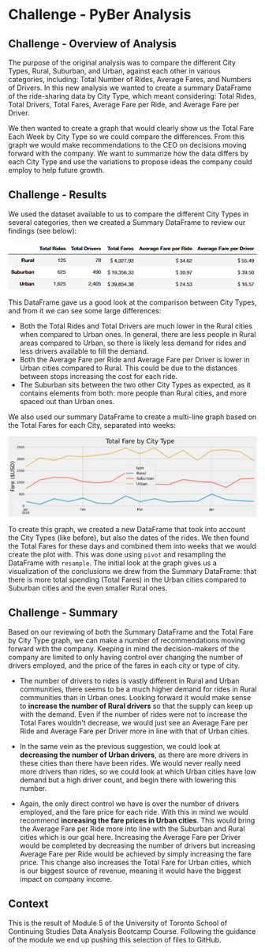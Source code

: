 # Challenge - PyBer Analysis

## Challenge - Overview of Analysis

The purpose of the original analysis was to compare the different City Types, Rural, Suburban, and Urban, against each other in various categories, including: Total Number of Rides, Average Fares, and Numbers of Drivers. In this new analysis we wanted to create a summary DataFrame of the ride-sharing data by City Type, which meant considering: Total Rides, Total Drivers, Total Fares, Average Fare per Ride, and Average Fare per Driver.

We then wanted to create a graph that would clearly show us the Total Fare Each Week by City Type so we could compare the differences. From this graph we would make recommendations to the CEO on decisions moving forward with the company. We want to summarize how the data differs by each City Type and use the variations to propose ideas the company could employ to help future growth.

## Challenge - Results

We used the dataset available to us to compare the different City Types in several categories, then we created a Summary DataFrame to review our findings (see below):

![](analysis/ride_summary.png)

This DataFrame gave us a good look at the comparison between City Types, and from it we can see some large differences:

- Both the Total Rides and Total Drivers are much lower in the Rural cities when compared to Urban ones. In general, there are less people in Rural areas compared to Urban, so there is likely less demand for rides and less drivers available to fill the demand.
- Both the Average Fare per Ride and Average Fare per Driver is lower in Urban cities compared to Rural. This could be due to the distances between stops increasing the cost for each ride.
- The Suburban sits between the two other City Types as expected, as it contains elements from both: more people than Rural cities, and more spaced out than Urban ones.

We also used our summary DataFrame to create a multi-line graph based on the Total Fares for each City, separated into weeks:

![](analysis/PyBer_fare_summary.png)

To create this graph, we created a new DataFrame that took into account the City Types (like before), but also the dates of the rides. We then found the Total Fares for these days and combined them into weeks that we would create the plot with. This was done using `pivot` and resampling the DataFrame with `resample`. The initial look at the graph gives us a visualization of the conclusions we drew from the Summary DataFrame: that there is more total spending (Total Fares) in the Urban cities compared to Suburban cities and the even smaller Rural ones.

## Challenge - Summary

Based on our reviewing of both the Summary DataFrame and the Total Fare by City Type graph, we can make a number of recommendations moving forward with the company. Keeping in mind the decision-makers of the company are limited to only having control over changing the number of drivers employed, and the price of the fares in each city or type of city.

- The number of drivers to rides is vastly different in Rural and Urban communities, there seems to be a much higher demand for rides in Rural communities than in Urban ones. Looking forward it would make sense to **increase the number of Rural drivers** so that the supply can keep up with the demand. Even if the number of rides were not to increase the Total Fares wouldn't decrease, we would just see an Average Fare per Ride and Average Fare per Driver more in line with that of Urban cities.

- In the same vein as the previous suggestion, we could look at **decreasing the number of Urban drivers**, as there are more drivers in these cities than there have been rides. We would never really need more drivers than rides, so we could look at which Urban cities have low demand but a high driver count, and begin there with lowering this number.

- Again, the only direct control we have is over the number of drivers employed, and the fare price for each ride. With this in mind we would recommend **increasing the fare prices in Urban cities**. This would bring the Average Fare per Ride more into line with the Suburban and Rural cities which is our goal here. Increasing the Average Fare per Driver would be completed by decreasing the number of drivers but increasing Average Fare per Ride would be achieved by simply increasing the fare price. This change also increases the Total Fare for Urban cities, which is our biggest source of revenue, meaning it would have the biggest impact on company income.

## Context

This is the result of Module 5 of the University of Toronto School of Continuing Studies Data Analysis Bootcamp Course. Following the guidance of the module we end up pushing this selection of files to GitHub.
